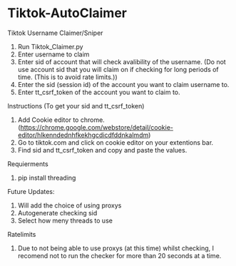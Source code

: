 # Tiktok-AutoClaimer

Tiktok Username Claimer/Sniper

1. Run Tiktok_Claimer.py
2. Enter username to claim
3. Enter sid of account that will check avalibility of the username. (Do not use account sid that you will claim on if checking for long periods of time. (This is to avoid rate limits.))
4. Enter the sid (session id) of the account you want to claim username to.
5. Enter tt_csrf_token of the account you want to claim to.


Instructions (To get your sid and tt_csrf_token)

1. Add Cookie editor to chrome. (https://chrome.google.com/webstore/detail/cookie-editor/hlkenndednhfkekhgcdicdfddnkalmdm)
2. Go to tiktok.com and click on cookie editor on your extentions bar.
3. Find sid and tt_csrf_token and copy and paste the values.

Requierments
1. pip install threading

Future Updates:
1. Will add the choice of using proxys
2. Autogenerate checking sid
3. Select how meny threads to use

Ratelimits

1. Due to not being able to use proxys (at this time) whilst checking, I recomend not to run the checker for more than 20 seconds at a time.
